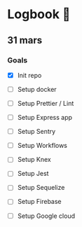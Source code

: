 # Logbook 📘 

## 31 mars

### Goals
- [x] Init repo
- [ ] Setup docker
- [ ] Setup Prettier / Lint
- [ ] Setup Express app
- [ ] Setup Sentry
- [ ] Setup Workflows
- [ ] Setup Knex
- [ ] Setup Jest
- [ ] Setup Sequelize
- [ ] Setup Firebase
- [ ] Setup Google cloud

